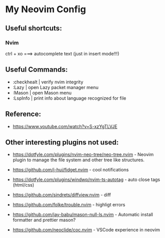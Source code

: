 # My Neovim Config

## Useful shortcuts:

### Nvim
ctrl + xo ===> autocomplete text (just in insert mode!!!)

## Useful Commands:

- :checkhealt | verify nvim integrity
- :Lazy       | open Lazy packet manager menu
- :Mason      | open Mason menu
- :LspInfo  | print info about language recognized for file


## Reference:

- https://www.youtube.com/watch?v=S-xzYgTLVJE


## Other interesting plugins not used:

- https://dotfyle.com/plugins/nvim-neo-tree/neo-tree.nvim - Neovim plugin to manage the file system and other tree like structures.

- https://github.com/j-hui/fidget.nvim - cool notifications

- https://dotfyle.com/plugins/windwp/nvim-ts-autotag - auto close tags (html/css)

- https://github.com/sindrets/diffview.nvim - diff
 
- https://github.com/folke/trouble.nvim - highligt errors

- https://github.com/jay-babu/mason-null-ls.nvim - Automatic install formatter and prettier mason?

- https://github.com/neoclide/coc.nvim   -  VSCode experience in neovim
